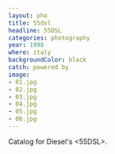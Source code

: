 ```yaml
---
layout: pho
title: 55dsl
headline: 55DSL
categories: photography
year: 1998
where: italy
backgroundColor: black
catch: powered by
image:
- 01.jpg
- 02.jpg
- 03.jpg
- 04.jpg
- 05.jpg
- 06.jpg
---
```


Catalog for Diesel's &lt;55DSL&gt;.
